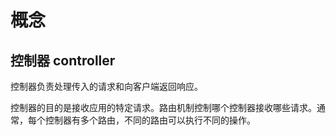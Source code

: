 # 概念

## 控制器 controller

控制器负责处理传入的请求和向客户端返回响应。

控制器的目的是接收应用的特定请求。路由机制控制哪个控制器接收哪些请求。通常，每个控制器有多个路由，不同的路由可以执行不同的操作。

